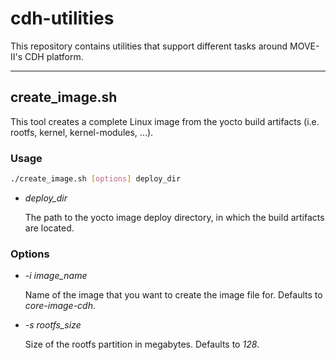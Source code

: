 # cdh-utilities
This repository contains utilities that support different tasks around MOVE-II's CDH platform.

---

## create\_image.sh
This tool creates a complete Linux image from the yocto build artifacts (i.e. rootfs, kernel, kernel-modules, ...).

### Usage
```bash
./create_image.sh [options] deploy_dir
```

* *deploy\_dir*

    The path to the yocto image deploy directory, in which the build artifacts are located.

### Options
* *-i image_name*

    Name of the image that you want to create the image file for. Defaults to _core-image-cdh_.

* *-s rootfs_size*

    Size of the rootfs partition in megabytes. Defaults to _128_.

